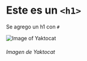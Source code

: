 # Este es un `<h1>` 


Se agrego un h1 con `#`


![Image of Yaktocat](https://octodex.github.com/images/yaktocat.png)

###### Imagen de Yaktocat
